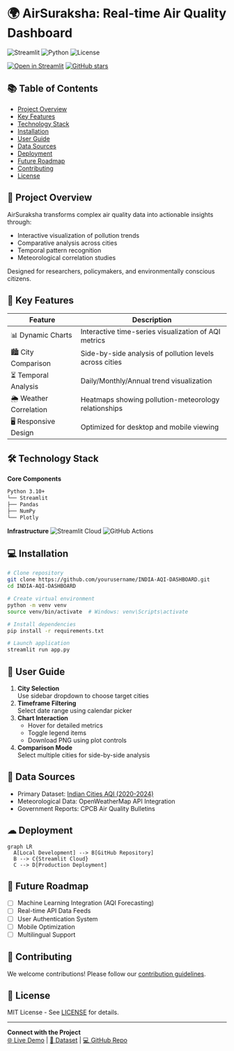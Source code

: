 # 🌍 AirSuraksha: Real-time Air Quality Dashboard
![Streamlit](https://img.shields.io/badge/Streamlit-FF4B4B?style=for-the-badge&logo=Streamlit&logoColor=white)
![Python](https://img.shields.io/badge/Python-3.10%2B-blue?logo=python&logoColor=white)
![License](https://img.shields.io/badge/License-MIT-green)

[![Open in Streamlit](https://static.streamlit.io/badges/streamlit_badge_black_white.svg)](https://airsuraksha-aqi-dashboard.streamlit.app/)
[![GitHub stars](https://img.shields.io/github/stars/yourusername/INDIA-AQI-DASHBOARD?style=social)](https://github.com/yourusername/INDIA-AQI-DASHBOARD)

## 📚 Table of Contents
- [Project Overview](#-project-overview)
- [Key Features](#-key-features)
- [Technology Stack](#-technology-stack)
- [Installation](#-installation)
- [User Guide](#-user-guide)
- [Data Sources](#-data-sources)
- [Deployment](#-deployment)
- [Future Roadmap](#-future-roadmap)
- [Contributing](#-contributing)
- [License](#-license)

## 🚀 Project Overview
AirSuraksha transforms complex air quality data into actionable insights through:
- Interactive visualization of pollution trends
- Comparative analysis across cities
- Temporal pattern recognition
- Meteorological correlation studies

Designed for researchers, policymakers, and environmentally conscious citizens.

## 🌟 Key Features
| Feature | Description | 
|---|---|
| 📊 Dynamic Charts | Interactive time-series visualization of AQI metrics |
| 🏙 City Comparison | Side-by-side analysis of pollution levels across cities |
| ⏳ Temporal Analysis | Daily/Monthly/Annual trend visualization |
| 🌦 Weather Correlation | Heatmaps showing pollution-meteorology relationships |
| 🖥 Responsive Design | Optimized for desktop and mobile viewing |

## 🛠 Technology Stack
**Core Components**
```bash
Python 3.10+
└── Streamlit
├── Pandas
├── NumPy
└── Plotly
```

**Infrastructure**
![Streamlit Cloud](https://img.shields.io/badge/Deployment-Streamlit_Cloud-FF4B4B)
![GitHub Actions](https://img.shields.io/badge/CI/CD-GitHub_Actions-2088FF)

## 💻 Installation
```bash
# Clone repository
git clone https://github.com/yourusername/INDIA-AQI-DASHBOARD.git
cd INDIA-AQI-DASHBOARD

# Create virtual environment
python -m venv venv
source venv/bin/activate  # Windows: venv\Scripts\activate

# Install dependencies
pip install -r requirements.txt

# Launch application
streamlit run app.py
```

## 📖 User Guide
1. **City Selection**  
   Use sidebar dropdown to choose target cities
2. **Timeframe Filtering**  
   Select date range using calendar picker
3. **Chart Interaction**  
   - Hover for detailed metrics
   - Toggle legend items
   - Download PNG using plot controls
4. **Comparison Mode**  
   Select multiple cities for side-by-side analysis

## 📂 Data Sources
- Primary Dataset: [Indian Cities AQI (2020-2024)](https://www.kaggle.com/datasets/rajanbhateja/indian-cities-aqi-2020-2024)
- Meteorological Data: OpenWeatherMap API Integration
- Government Reports: CPCB Air Quality Bulletins

## ☁ Deployment
```mermaid
graph LR
  A[Local Development] --> B[GitHub Repository]
  B --> C{Streamlit Cloud}
  C --> D[Production Deployment]
```

## 🔮 Future Roadmap
- [ ] Machine Learning Integration (AQI Forecasting)
- [ ] Real-time API Data Feeds
- [ ] User Authentication System
- [ ] Mobile Optimization
- [ ] Multilingual Support

## 🤝 Contributing
We welcome contributions! Please follow our [contribution guidelines](CONTRIBUTING.md).

## 📜 License
MIT License - See [LICENSE](LICENSE) for details.

---
**Connect with the Project**  
[🌐 Live Demo](https://airsuraksha-aqi-dashboard.streamlit.app) | 
[📁 Dataset](https://www.kaggle.com/datasets/rajanbhateja/indian-cities-aqi-2020-2024) | 
[💻 GitHub Repo](https://github.com/yourusername/INDIA-AQI-DASHBOARD)
